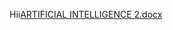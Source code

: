 Hii[ARTIFICIAL INTELLIGENCE 2.docx](https://github.com/Ayush-Poddar-2003/TUTORIALS/files/11782185/ARTIFICIAL.INTELLIGENCE.2.docx)
